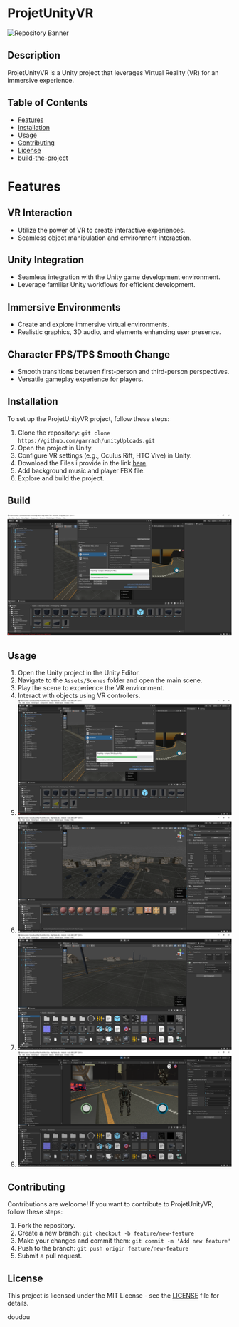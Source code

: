 

# ProjetUnityVR
![Repository Banner](https://64.media.tumblr.com/cd34a1bb6047b54d36a8204998c772ff/tumblr_pul9fipFgY1wnjxxqo1_1280.png)

## Description
ProjetUnityVR is a Unity project that leverages Virtual Reality (VR) for an immersive experience.

## Table of Contents
- [Features](#features)
- [Installation](#installation)
- [Usage](#usage)
- [Contributing](#contributing)
- [License](#license)
- [build-the-project](#build)

# Features

## VR Interaction
- Utilize the power of VR to create interactive experiences.
- Seamless object manipulation and environment interaction.

## Unity Integration
- Seamless integration with the Unity game development environment.
- Leverage familiar Unity workflows for efficient development.

## Immersive Environments
- Create and explore immersive virtual environments.
- Realistic graphics, 3D audio, and elements enhancing user presence.

## Character FPS/TPS Smooth Change
- Smooth transitions between first-person and third-person perspectives.
- Versatile gameplay experience for players.

## Installation
To set up the ProjetUnityVR project, follow these steps:
1. Clone the repository: `git clone https://github.com/garrach/unityUploads.git`
2. Open the project in Unity.
3. Configure VR settings (e.g., Oculus Rift, HTC Vive) in Unity.
4. Download the Files i provide in the link [here](https://drive.google.com/drive/folders/1rlV6CrD7PG4s8czQuCYRjpoXhmCrUiwX?usp=sharing).
5. Add background music and player FBX file.
6. Explore and build the project.

## Build
 ![build-the-project](https://github.com/garrach/unityUploads/blob/main/Assets/Art/c00.PNG)


## Usage
1. Open the Unity project in the Unity Editor.
2. Navigate to the `Assets/Scenes` folder and open the main scene.
3. Play the scene to experience the VR environment.
4. Interact with objects using VR controllers.
5. ![build-01-project](https://github.com/garrach/unityUploads/blob/main/Assets/Art/c00.PNG)
6. ![build-02-project](https://github.com/garrach/unityUploads/blob/main/Assets/Art/c01.PNG)
7. ![build-03-project](https://github.com/garrach/unityUploads/blob/main/Assets/Art/c002.PNG)
8. ![build-04-project](https://github.com/garrach/unityUploads/blob/main/Assets/Art/c003.PNG)

## Contributing
Contributions are welcome! If you want to contribute to ProjetUnityVR, follow these steps:
1. Fork the repository.
2. Create a new branch: `git checkout -b feature/new-feature`
3. Make your changes and commit them: `git commit -m 'Add new feature'`
4. Push to the branch: `git push origin feature/new-feature`
5. Submit a pull request.

## License
This project is licensed under the MIT License - see the [LICENSE](LICENSE) file for details.

doudou
